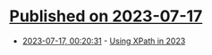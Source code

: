 # [Published on 2023-07-17](index.md)

* [2023-07-17, 00:20:31](https://lobste.rs/s/tiigtm/using_xpath_2023) - [Using XPath in 2023](https://denizaksimsek.com/2023/xpath/)
